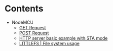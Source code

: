 

# Contents 

* NodeMCU
    * [GET Request](/nodemcu/get_request.ino)
    * [POST Request](/nodemcu/post-request.ino)
    * [HTTP server basic example with STA mode](/nodemcu/web-server/)
    * [LITTLEFS | File system usage](/nodemcu/LITTLEFS/) 